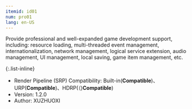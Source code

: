 ```yaml
---
itemid: id01
num: pro01
lang: en-US
---
```


Provide professional and well-expanded game development support, including: resource loading, multi-threaded event management, internationalization, network management, logical service extension, audio management, UI management, local saving, game item management, etc.  

{:.list-inline} 

+ Render Pipeline (SRP) Compatibility: Built-in(**Compatible**)、URP(**Compatible**)、HDRP(（)**Compatible**)  
+ Version: 1.2.0  
+ Author: XUZHUOXI   

